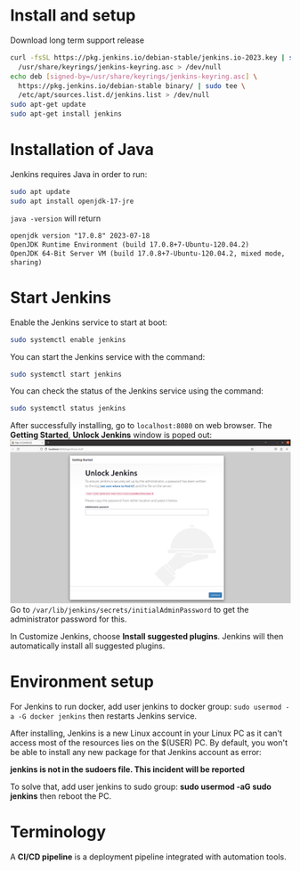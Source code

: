 # Install and setup
Download long term support release
```sh
curl -fsSL https://pkg.jenkins.io/debian-stable/jenkins.io-2023.key | sudo tee \
  /usr/share/keyrings/jenkins-keyring.asc > /dev/null
echo deb [signed-by=/usr/share/keyrings/jenkins-keyring.asc] \
  https://pkg.jenkins.io/debian-stable binary/ | sudo tee \
  /etc/apt/sources.list.d/jenkins.list > /dev/null
sudo apt-get update
sudo apt-get install jenkins
```
# Installation of Java
Jenkins requires Java in order to run:
```sh
sudo apt update
sudo apt install openjdk-17-jre
```
``java -version`` will return
```
openjdk version "17.0.8" 2023-07-18
OpenJDK Runtime Environment (build 17.0.8+7-Ubuntu-120.04.2)
OpenJDK 64-Bit Server VM (build 17.0.8+7-Ubuntu-120.04.2, mixed mode, sharing)
```
# Start Jenkins

Enable the Jenkins service to start at boot:
```sh
sudo systemctl enable jenkins
```

You can start the Jenkins service with the command:

```sh
sudo systemctl start jenkins
```
You can check the status of the Jenkins service using the command:
```sh
sudo systemctl status jenkins
```
After successfully installing, go to ``localhost:8080`` on web browser. The **Getting Started**, **Unlock Jenkins** window is poped out:
![](../../Environment/Images/jenkins_1st_time_run_password.png)
Go to ``/var/lib/jenkins/secrets/initialAdminPassword`` to get the administrator password for this.

In Customize Jenkins, choose **Install suggested plugins**. Jenkins will then automatically install all suggested plugins.
# Environment setup
For Jenkins to run docker, add user jenkins to docker group: ``sudo usermod -a -G docker jenkins`` then restarts Jenkins service.

After installing, Jenkins is a new Linux account in your Linux PC as it can't access most of the resources lies on the $(USER) PC. By default, you won't be able to install any new package for that Jenkins account as error:

**jenkins is not in the sudoers file. This incident will be reported**

To solve that, add user jenkins to sudo group: **sudo usermod -aG sudo jenkins** then reboot the PC.

# Terminology
A **CI/CD pipeline** is a deployment pipeline integrated with automation tools.
